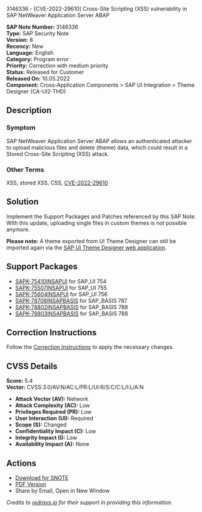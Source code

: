3146336 - [CVE-2022-29610] Cross-Site Scripting (XSS) vulnerability in SAP NetWeaver Application Server ABAP

**SAP Note Number:** 3146336  
**Type:** SAP Security Note  
**Version:** 8  
**Recency:** New  
**Language:** English  
**Category:** Program error  
**Priority:** Correction with medium priority  
**Status:** Released for Customer  
**Released On:** 10.05.2022  
**Component:** Cross-Application Components > SAP UI Integration > Theme Designer (CA-UI2-THD)

## Description

### Symptom
SAP NetWeaver Application Server ABAP allows an authenticated attacker to upload malicious files and delete (theme) data, which could result in a Stored Cross-Site Scripting (XSS) attack.

### Other Terms
XSS, stored XSS, CSS, [CVE-2022-29610](https://cve.mitre.org/cgi-bin/cvename.cgi?name=CVE-2022-29610)

## Solution
Implement the Support Packages and Patches referenced by this SAP Note. With this update, uploading single files in custom themes is not possible anymore.

**Please note:** A theme exported from UI Theme Designer can still be imported again via the [SAP UI Theme Designer web application](https://me.sap.com/sapui/themedesigner).

## Support Packages
- [SAPK-75410INSAPUI](https://me.sap.com/supportpackage/SAPK-75410INSAPUI) for SAP_UI 754
- [SAPK-75507INSAPUI](https://me.sap.com/supportpackage/SAPK-75507INSAPUI) for SAP_UI 755
- [SAPK-75604INSAPUI](https://me.sap.com/supportpackage/SAPK-75604INSAPUI) for SAP_UI 756
- [SAPK-78708INSAPBASIS](https://me.sap.com/supportpackage/SAPK-78708INSAPBASIS) for SAP_BASIS 787
- [SAPK-78802INSAPBASIS](https://me.sap.com/supportpackage/SAPK-78802INSAPBASIS) for SAP_BASIS 788
- [SAPK-78803INSAPBASIS](https://me.sap.com/supportpackage/SAPK-78803INSAPBASIS) for SAP_BASIS 788

## Correction Instructions
Follow the [Correction Instructions](https://me.sap.com/corrins/0003146336/15108) to apply the necessary changes.

## CVSS Details
**Score:** 5.4  
**Vector:** CVSS:3.0/AV:N/AC:L/PR:L/UI:R/S:C/C:L/I:L/A:N

- **Attack Vector (AV):** Network
- **Attack Complexity (AC):** Low
- **Privileges Required (PR):** Low
- **User Interaction (UI):** Required
- **Scope (S):** Changed
- **Confidentiality Impact (C):** Low
- **Integrity Impact (I):** Low
- **Availability Impact (A):** None

## Actions
- [Download for SNOTE](https://notesdownloads.sap.com/note/0040000000607632022)
- [PDF Version](https://userapps.support.sap.com/sap/support/sfm/notes/print/0003146336?language=en-US&token=5F2B3BC55E894D16F469E3D08D2EFF60)
- Share by Email, Open in New Window

*Credits to [redrays.io](https://redrays.io) for their support in providing this information.*
